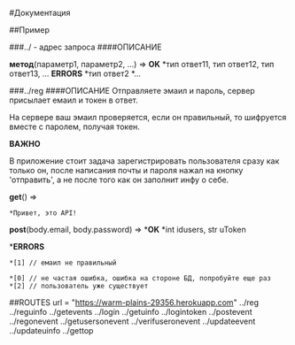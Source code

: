 #Документация

##Пример

###../ - адрес запроса
####ОПИСАНИЕ

**метод**(параметр1, параметр2, ...) => 
**OK**
    *тип ответ11, тип ответ12, тип ответ13, ...
**ERRORS**
    *тип ответ2
    *...

###../reg
####ОПИСАНИЕ
Отправляете эмаил и пароль, сервер присылает емаил и токен в ответ. 

На сервере ваш эмаил проверяется, если он правильный, то шифруется вместе с паролем, получая токен.

**ВАЖНО**

В приложение стоит задача зарегистрировать пользователя сразу как только он, после написания почты и пароля нажал на кнопку 'отправить', а не после того как он заполнит инфу о себе.

**get**() => 

    *Привет, это API!

**post**(body.email, body.password) =>
***OK**
    *int idusers, str uToken

***ERRORS**

    *[1] // емаил не правильный

    *[0] // не частая ошибка, ошибка на стороне БД, попробуйте еще раз
    *[2] // пользователь уже существует


##ROUTES
    url =  "https://warm-plains-29356.herokuapp.com"
    ../reg
    ../reguinfo
    ../getevents
    ../login
    ../getuinfo
    ../logintoken
    ../postevent
    ../regonevent
    ../getusersonevent
    ../verifuseronevent
    ../updateevent
    ../updateuinfo
    ../gettop
